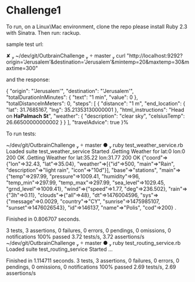 # Challenge1

To run, on a Linux\Mac environment, 
clone the repo
please install Ruby 2.3 with Sinatra.
Then run: rackup.

sample test url:

 ✘  ~/dev/git/OutbrainChallenge   master  curl "http://localhost:9292?origin='Jerusalem'&destination='Jerusalem'&mintemp=20&maxtemp=30&maxtime=300"

and the response:


{
  "origin": "'Jerusalem'",
  "destination": "'Jerusalem'",
  "totalDurationInMinutes": {
    "text": "1 min",
    "value": 0
  },
  "totalDistanceInMeters": 0,
  "steps": [
    {
      "distance": "1 m",
      "end_location": {
        "lat": 31.7685167,
        "lng": 35.21353130000001
      },
      "html_instructions": "Head on <b>HaPalmach St</b>",
      "weather": {
        "description": "clear sky",
        "celsiusTemp": 26.66500000000002
      }
    }
  ],
  "travelAdvice": true
}%

To run tests:

 ~/dev/git/OutbrainChallenge   master ●  ruby test_weather_service.rb
Loaded suite test_weather_service
Started
.Getting Weather for lat:0 lon:0
200
OK
.Getting Weather for lat:35.22 lon:31.77
200
OK
{"coord"=>{"lon"=>32.43, "lat"=>35.04}, "weather"=>[{"id"=>500, "main"=>"Rain", "description"=>"light rain", "icon"=>"10d"}], "base"=>"stations", "main"=>{"temp"=>297.99, "pressure"=>1009.41, "humidity"=>96, "temp_min"=>297.99, "temp_max"=>297.99, "sea_level"=>1029.45, "grnd_level"=>1009.41}, "wind"=>{"speed"=>1.77, "deg"=>236.502}, "rain"=>{"3h"=>0.11}, "clouds"=>{"all"=>48}, "dt"=>1476004596, "sys"=>{"message"=>0.0029, "country"=>"CY", "sunrise"=>1475985107, "sunset"=>1476026543}, "id"=>146137, "name"=>"Polis", "cod"=>200}
.

Finished in 0.806707 seconds.

3 tests, 3 assertions, 0 failures, 0 errors, 0 pendings, 0 omissions, 0 notifications
100% passed
3.72 tests/s, 3.72 assertions/s
 ~/dev/git/OutbrainChallenge   master ●  ruby test_routing_service.rb
Loaded suite test_routing_service
Started
...

Finished in 1.114711 seconds.
3 tests, 3 assertions, 0 failures, 0 errors, 0 pendings, 0 omissions, 0 notifications
100% passed
2.69 tests/s, 2.69 assertions/s
